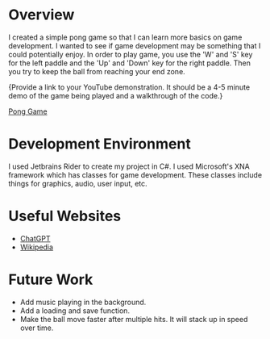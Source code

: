 # Overview

I created a simple pong game so that I can learn more basics on game development.
I wanted to see if game development may be something that I could potentially enjoy.
In order to play game, you use the 'W' and 'S' key for the left paddle and the 'Up' and
'Down' key for the right paddle. Then you try to keep the ball from reaching your end zone.

{Provide a link to your YouTube demonstration.  It should be a 4-5 minute demo of the game being played and a walkthrough of the code.}

[Pong Game](https://youtu.be/L6wtDxtKaZc)

# Development Environment

I used Jetbrains Rider to create my project in C#. I used Microsoft's XNA framework
which has classes for game development.  These classes include things for graphics, audio, user input, etc.

# Useful Websites

* [ChatGPT](https://chatgpt.com/?model=auto)
* [Wikipedia](https://en.wikipedia.org/wiki/Game_engine)

# Future Work

* Add music playing in the background.
* Add a loading and save function.
* Make the ball move faster after multiple hits.  It will stack up in speed over time.